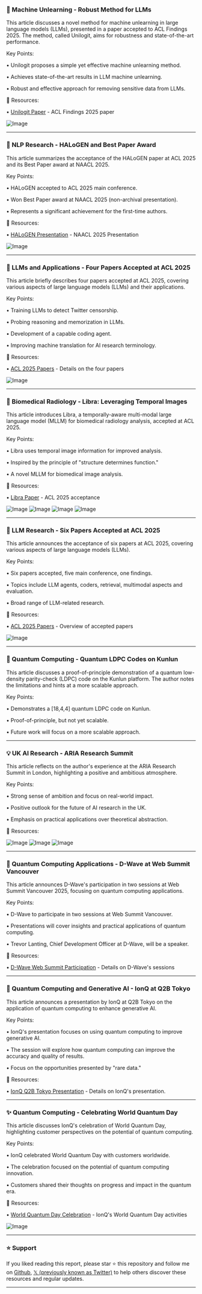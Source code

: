 ### 🤖 Machine Unlearning -  Robust Method for LLMs

This article discusses a novel method for machine unlearning in large language models (LLMs), presented in a paper accepted to ACL Findings 2025.  The method, called Unilogit, aims for robustness and state-of-the-art performance.

Key Points:

• Unilogit proposes a simple yet effective machine unlearning method.


• Achieves state-of-the-art results in LLM machine unlearning.


• Robust and effective approach for removing sensitive data from LLMs.


🔗 Resources:

• [Unilogit Paper](https://x.com/stefanvasilev_/status/1923319195866968536) - ACL Findings 2025 paper


![Image](https://pbs.twimg.com/media/GrD9KQhXkAARanM?format=jpg&name=small)


---

### 🤖 NLP Research - HALoGEN and Best Paper Award

This article summarizes the acceptance of the HALoGEN paper at ACL 2025 and its Best Paper award at NAACL 2025.

Key Points:

• HALoGEN accepted to ACL 2025 main conference.


• Won Best Paper award at NAACL 2025 (non-archival presentation).


• Represents a significant achievement for the first-time authors.


🔗 Resources:

• [HALoGEN Presentation](https://x.com/shrusti_ghela/status/1923402808524419372) - NAACL 2025 Presentation


![Image](https://pbs.twimg.com/media/GimvuBZbYAYyXqP?format=jpg&name=small)



---

### 🤖 LLMs and Applications - Four Papers Accepted at ACL 2025

This article briefly describes four papers accepted at ACL 2025, covering various aspects of large language models (LLMs) and their applications.

Key Points:

• Training LLMs to detect Twitter censorship.


• Probing reasoning and memorization in LLMs.


• Development of a capable coding agent.


• Improving machine translation for AI research terminology.


🔗 Resources:

• [ACL 2025 Papers](https://x.com/ZhijingJin/status/1923416715205005431) - Details on the four papers


![Image](https://pbs.twimg.com/media/GrFX0jGXQAUe6ZM?format=jpg&name=small)



---

### 🤖 Biomedical Radiology -  Libra: Leveraging Temporal Images

This article introduces Libra, a temporally-aware multi-modal large language model (MLLM) for biomedical radiology analysis, accepted at ACL 2025.

Key Points:

• Libra uses temporal image information for improved analysis.


• Inspired by the principle of "structure determines function."


• A novel MLLM for biomedical image analysis.



🔗 Resources:

• [Libra Paper](https://x.com/_xizhang/status/1923375628612497772) - ACL 2025 acceptance


![Image](https://pbs.twimg.com/media/GrEy-fGXEAAtlqH?format=png&name=small)
![Image](https://pbs.twimg.com/media/GrEy-hbXMAAKKWX?format=jpg&name=360x360)
![Image](https://pbs.twimg.com/media/GrEy-fCWcAAmb3G?format=jpg&name=360x360)
![Image](https://pbs.twimg.com/media/GrEy-fAWYAERwLJ?format=png&name=small)


---

### 🤖  LLM Research - Six Papers Accepted at ACL 2025

This article announces the acceptance of six papers at ACL 2025, covering various aspects of large language models (LLMs).

Key Points:

• Six papers accepted, five main conference, one findings.


• Topics include LLM agents, coders, retrieval, multimodal aspects and evaluation.


• Broad range of LLM-related research.


🔗 Resources:


• [ACL 2025 Papers](https://x.com/WenhuChen/status/1923387932125057474) - Overview of accepted papers


![Image](https://pbs.twimg.com/media/GrE-O6fWsAArSl6?format=jpg&name=small)



---

### 🤖 Quantum Computing -  Quantum LDPC Codes on Kunlun

This article discusses a proof-of-principle demonstration of a quantum low-density parity-check (LDPC) code on the Kunlun platform.  The author notes the limitations and hints at a more scalable approach.

Key Points:

• Demonstrates a [18,4,4] quantum LDPC code on Kunlun.


• Proof-of-principle, but not yet scalable.


• Future work will focus on a more scalable approach.


---

### 💡 UK AI Research -  ARIA Research Summit

This article reflects on the author's experience at the ARIA Research Summit in London, highlighting a positive and ambitious atmosphere.

Key Points:

• Strong sense of ambition and focus on real-world impact.


• Positive outlook for the future of AI research in the UK.


• Emphasis on practical applications over theoretical abstraction.



🔗 Resources:

![Image](https://pbs.twimg.com/media/GrD2zvSXMAEMI4Q?format=jpg&name=small)
![Image](https://pbs.twimg.com/media/GrD2z0uXYAAfGXe?format=jpg&name=360x360)
![Image](https://pbs.twimg.com/media/GrD2z46WkAA9ekT?format=jpg&name=360x360)


---

### 🚀 Quantum Computing Applications - D-Wave at Web Summit Vancouver

This article announces D-Wave's participation in two sessions at Web Summit Vancouver 2025, focusing on quantum computing applications.

Key Points:

• D-Wave to participate in two sessions at Web Summit Vancouver.


• Presentations will cover insights and practical applications of quantum computing.


• Trevor Lanting, Chief Development Officer at D-Wave, will be a speaker.


🔗 Resources:

• [D-Wave Web Summit Participation](https://x.com/dwavequantum/status/1923006342064652350) - Details on D-Wave's sessions


---

### 🚀 Quantum Computing and Generative AI - IonQ at Q2B Tokyo

This article announces a presentation by IonQ at Q2B Tokyo on the application of quantum computing to enhance generative AI.

Key Points:

• IonQ's presentation focuses on using quantum computing to improve generative AI.


• The session will explore how quantum computing can improve the accuracy and quality of results.


• Focus on the opportunities presented by "rare data."



🔗 Resources:

• [IonQ Q2B Tokyo Presentation](https://x.com/IonQ_Inc/status/1922679254023860285) - Details on IonQ's presentation.


---

### ✨ Quantum Computing - Celebrating World Quantum Day

This article discusses IonQ's celebration of World Quantum Day, highlighting customer perspectives on the potential of quantum computing.

Key Points:

• IonQ celebrated World Quantum Day with customers worldwide.


• The celebration focused on the potential of quantum computing innovation.


• Customers shared their thoughts on progress and impact in the quantum era.


🔗 Resources:

• [World Quantum Day Celebration](https://x.com/IonQ_Inc/status/1922747495253152135) - IonQ's World Quantum Day activities


![Image](https://pbs.twimg.com/amplify_video_thumb/1922741354511335424/img/wbA1AxSO6EqCqag4.jpg)


---

### ⭐️ Support

If you liked reading this report, please star ⭐️ this repository and follow me on [Github](https://github.com/Drix10), [𝕏 (previously known as Twitter)](https://x.com/DRIX_10_) to help others discover these resources and regular updates.

---